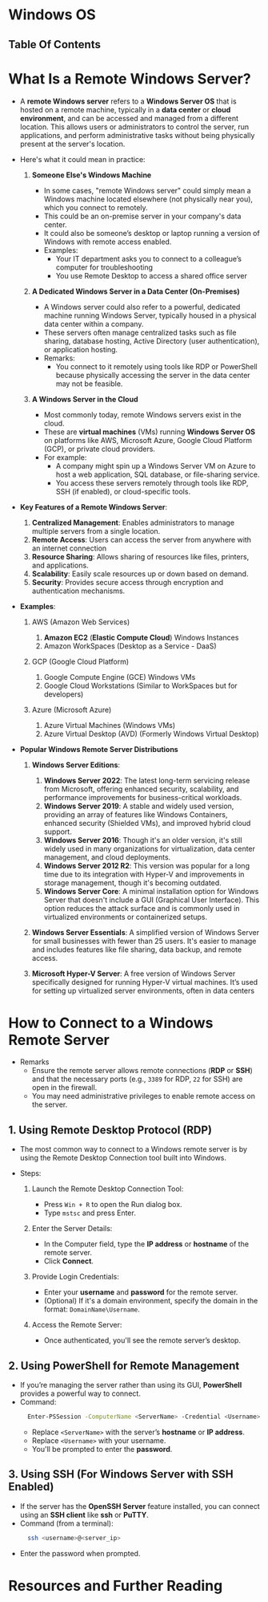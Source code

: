 # Windows OS

## Table Of Contents

# What Is a Remote Windows Server?

- A **remote Windows server** refers to a **Windows Server OS** that is hosted on a remote machine, typically in a **data center** or **cloud environment**, and can be accessed and managed from a different location. This allows users or administrators to control the server, run applications, and perform administrative tasks without being physically present at the server's location.

- Here's what it could mean in practice:

  1. **Someone Else's Windows Machine**

     - In some cases, "remote Windows server" could simply mean a Windows machine located elsewhere (not physically near you), which you connect to remotely.
     - This could be an on-premise server in your company's data center.
     - It could also be someone’s desktop or laptop running a version of Windows with remote access enabled.
     - Examples:
       - Your IT department asks you to connect to a colleague’s computer for troubleshooting
       - You use Remote Desktop to access a shared office server

  2. **A Dedicated Windows Server in a Data Center (On-Premises)**

     - A Windows server could also refer to a powerful, dedicated machine running Windows Server, typically housed in a physical data center within a company.
     - These servers often manage centralized tasks such as file sharing, database hosting, Active Directory (user authentication), or application hosting.
     - Remarks:
       - You connect to it remotely using tools like RDP or PowerShell because physically accessing the server in the data center may not be feasible.

  3. **A Windows Server in the Cloud**
     - Most commonly today, remote Windows servers exist in the cloud.
     - These are **virtual machines** (VMs) running **Windows Server OS** on platforms like AWS, Microsoft Azure, Google Cloud Platform (GCP), or private cloud providers.
     - For example:
       - A company might spin up a Windows Server VM on Azure to host a web application, SQL database, or file-sharing service.
       - You access these servers remotely through tools like RDP, SSH (if enabled), or cloud-specific tools.

- **Key Features of a Remote Windows Server**:

  1. **Centralized Management**: Enables administrators to manage multiple servers from a single location.
  2. **Remote Access**: Users can access the server from anywhere with an internet connection
  3. **Resource Sharing**: Allows sharing of resources like files, printers, and applications.
  4. **Scalability**: Easily scale resources up or down based on demand.
  5. **Security**: Provides secure access through encryption and authentication mechanisms.

- **Examples**:

  1.  AWS (Amazon Web Services)

      1.  **Amazon EC2** (**Elastic Compute Cloud**) Windows Instances
      2.  Amazon WorkSpaces (Desktop as a Service - DaaS)

  2.  GCP (Google Cloud Platform)

      1.  Google Compute Engine (GCE) Windows VMs
      2.  Google Cloud Workstations (Similar to WorkSpaces but for developers)

  3.  Azure (Microsoft Azure)
      1.  Azure Virtual Machines (Windows VMs)
      2.  Azure Virtual Desktop (AVD) (Formerly Windows Virtual Desktop)

- **Popular Windows Remote Server Distributions**

  1. **Windows Server Editions**:

     1. **Windows Server 2022**: The latest long-term servicing release from Microsoft, offering enhanced security, scalability, and performance improvements for business-critical workloads.
     2. **Windows Server 2019**: A stable and widely used version, providing an array of features like Windows Containers, enhanced security (Shielded VMs), and improved hybrid cloud support.
     3. **Windows Server 2016**: Though it's an older version, it's still widely used in many organizations for virtualization, data center management, and cloud deployments.
     4. **Windows Server 2012 R2**: This version was popular for a long time due to its integration with Hyper-V and improvements in storage management, though it's becoming outdated.
     5. **Windows Server Core**: A minimal installation option for Windows Server that doesn't include a GUI (Graphical User Interface). This option reduces the attack surface and is commonly used in virtualized environments or containerized setups.

  2. **Windows Server Essentials**: A simplified version of Windows Server for small businesses with fewer than 25 users. It's easier to manage and includes features like file sharing, data backup, and remote access.

  3. **Microsoft Hyper-V Server**: A free version of Windows Server specifically designed for running Hyper-V virtual machines. It’s used for setting up virtualized server environments, often in data centers

# How to Connect to a Windows Remote Server

- Remarks
  - Ensure the remote server allows remote connections (**RDP** or **SSH**) and that the necessary ports (e.g., `3389` for RDP, `22` for SSH) are open in the firewall.
  - You may need administrative privileges to enable remote access on the server.

## 1. Using Remote Desktop Protocol (RDP)

- The most common way to connect to a Windows remote server is by using the Remote Desktop Connection tool built into Windows.
- Steps:

  1. Launch the Remote Desktop Connection Tool:

     - Press `Win + R` to open the Run dialog box.
     - Type `mstsc` and press Enter.

  2. Enter the Server Details:

     - In the Computer field, type the **IP address** or **hostname** of the remote server.
     - Click **Connect**.

  3. Provide Login Credentials:

     - Enter your **username** and **password** for the remote server.
     - (Optional) If it's a domain environment, specify the domain in the format: `DomainName\Username`.

  4. Access the Remote Server:
     - Once authenticated, you'll see the remote server’s desktop.

## 2. Using PowerShell for Remote Management

- If you’re managing the server rather than using its GUI, **PowerShell** provides a powerful way to connect.
- Command:
  ```sh
    Enter-PSSession -ComputerName <ServerName> -Credential <Username>
  ```
  - Replace `<ServerName>` with the server’s **hostname** or **IP address**.
  - Replace `<Username>` with your username.
  - You'll be prompted to enter the **password**.

## 3. Using SSH (For Windows Server with SSH Enabled)

- If the server has the **OpenSSH Server** feature installed, you can connect using an **SSH client** like **ssh** or **PuTTY**.
- Command (from a terminal):
  ```sh
    ssh <username>@<server_ip>
  ```
- Enter the password when prompted.

# Resources and Further Reading
